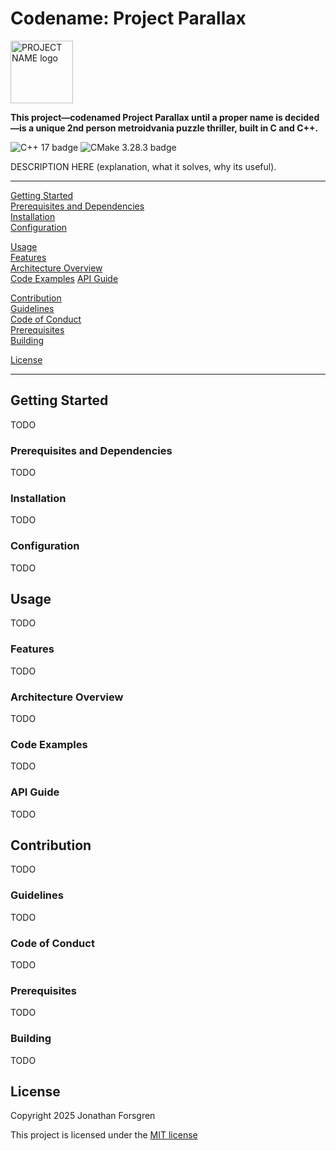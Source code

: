 # Codename: Project Parallax

<img src="PATH/TO/PROJECT/LOGO" alt="PROJECT NAME logo" width="100"/>

**This project—codenamed Project Parallax until a proper name is decided—is a unique 2nd person metroidvania puzzle thriller, built in C and C++.**

![C++ 17 badge](https://img.shields.io/badge/C++-17-659BD3)
![CMake 3.28.3 badge](https://img.shields.io/badge/CMake-3.28.3-F32232)

DESCRIPTION HERE (explanation, what it solves, why its useful).

---

[Getting Started](#getting-started)  
[Prerequisites and Dependencies](#prerequisites-and-dependencies)  
[Installation](#installation)  
[Configuration](#configuration)  

[Usage](#usage)  
[Features](#features)  
[Architecture Overview](#architecture-overview)  
[Code Examples](#code-examples)
[API Guide](#api-guide)  

[Contribution](#contribution)  
[Guidelines](#guidelines)  
[Code of Conduct](#code-of-conduct)  
[Prerequisites](#prerequisites)  
[Building](#building)  

[License](#license)  

---

## Getting Started

TODO

### Prerequisites and Dependencies

TODO

### Installation

TODO

### Configuration

TODO


## Usage

TODO

### Features

TODO

### Architecture Overview

TODO

### Code Examples

TODO

### API Guide

TODO


## Contribution

TODO

### Guidelines

TODO

### Code of Conduct

TODO

### Prerequisites

TODO

### Building

TODO


## License

Copyright 2025 Jonathan Forsgren

This project is licensed under the [MIT license](https://github.com/Forjeon/project-parallax/blob/main/LICENSE)
